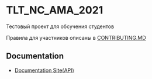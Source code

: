 # TLT_NC_AMA_2021
Тестовый проект для обсучения студентов

Правила для участников описаны в [CONTRIBUTING.MD][contrib]

[contrib]: https://github.com/kostua16/TLT_NC_AMA_2021/blob/main/CONTRIBUTING.MD

## Documentation

+ [Documentation Site(API)][gh_docs]



[gh_docs]: https://kostua16.github.io/TLT_NC_AMA_2021/
